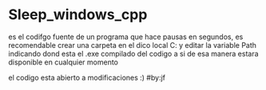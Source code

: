 # Sleep_windows_cpp
es el codifgo fuente de un programa que hace pausas en segundos, es recomendable crear una carpeta en el 
dico local C: y editar la variable Path indicando dond esta el .exe compilado del codigo a si de esa manera 
estara disponible en cualquier momento


el codigo esta abierto a modificaciones :)
#by:jf
